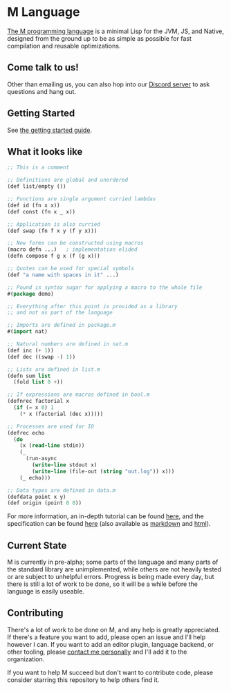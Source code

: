 M Language
==========

[The M programming language](https://m-language.github.io/) is a minimal Lisp
for the JVM, JS, and Native, designed from the ground up to be as simple as
possible for fast compilation and reusable optimizations.

Come talk to us!
---------------
Other than emailing us, you can also hop into
our [Discord server](https://discord.gg/nmnT7tN)
to ask questions and hang out.

Getting Started
---------------

See [the getting started guide](https://m-language.readthedocs.io/en/latest/tutorial/starting.html).

What it looks like
----------------------

```lisp
;; This is a comment

;; Definitions are global and unordered
(def list/empty ())

;; Functions are single argument curried lambdas
(def id (fn x x))
(def const (fn x _ x))

;; Application is also curried
(def swap (fn f x y (f y x)))

;; New forms can be constructed using macros
(macro defn ...)   ; implementation elided
(defn compose f g x (f (g x)))

;; Quotes can be used for special symbols
(def "a name with spaces in it" ...)

;; Pound is syntax sugar for applying a macro to the whole file
#(package demo)

;; Everything after this point is provided as a library
;; and not as part of the language

;; Imports are defined in package.m
#(import nat)

;; Natural numbers are defined in nat.m
(def inc (+ 1))
(def dec ((swap -) 1))

;; Lists are defined in list.m
(defn sum list
  (fold list 0 +))

;; If expressions are macros defined in bool.m
(defnrec factorial x
  (if (= x 0) 1
    (* x (factorial (dec x)))))

;; Processes are used for IO
(defrec echo
  (do
    (x (read-line stdin))
    (_
      (run-async
        (write-line stdout x)
        (write-line (file-out (string "out.log")) x)))
    (_ echo)))

;; Data types are defined in data.m
(defdata point x y)
(def origin (point 0 0))
```

For more information, an in-depth tutorial can be found
[here](https://m-language.readthedocs.io/en/latest/tutorial/index.html),
and the specification can be found
[here](https://github.com/m-language/m-spec/raw/master/m.pdf)
(also available as
[markdown](https://github.com/m-language/m-spec/blob/master/m.md) and
[html](https://m-language.github.io/m-spec/m.html)).

Current State
-------------

M is currently in pre-alpha; some parts of the language and many parts of the
standard library are unimplemented, while others are not heavily tested or are
subject to unhelpful errors. Progress is being made every day, but there is
still a lot of work to be done, so it will be a while before the language is
easily useable.

Contributing
------------

There's a lot of work to be done on M, and any help is greatly appreciated. If
there's a feature you want to add, please open an issue and I'll help however I
can. If you want to add an editor plugin, language backend, or other tooling,
please [contact me personally](https://github.com/aedans) and I'll add it to the
organization.

If you want to help M succeed but don't want to contribute code, please consider
starring this repository to help others find it.
